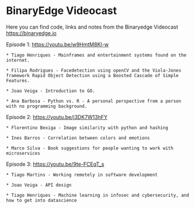 # BinaryEdge Videocast
Here you can find code, links and notes from the Binaryedge Videocast
https://binaryedge.io


Episode 1: https://youtu.be/w9HmtM8KI-w

    * Tiago Henriques - Mainframes and entertainment systems found on the internet.

    * Filipa Rodrigues - Facedetection using openCV and the Viola-Jones framework Rapid Object Detection using a Boosted Cascade of Simple Features.

    * Joao Veiga - Introduction to GO.
    
    * Ana Barbosa - Python vs. R - A personal perspective from a person with no programming background.

Episode 2: https://youtu.be/j3DK7W13hFY

    * Florentino Bexiga - Image similarity with python and hashing

    * Ines Barros - Correlation between colors and emotions

    * Marco Silva - Book suggestions for people wanting to work with microservices
    
Episode 3: https://youtu.be/9te-FCEqT_s

    * Tiago Martins - Working remotely in software development

    * Joao Veiga - API design

    * Tiago Henriques - Machine learning in infosec and cybersecurity, and how to get into datascience